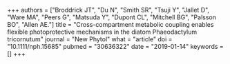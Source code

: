 +++
authors = ["Broddrick JT", "Du N", "Smith SR", "Tsuji Y", "Jallet D", "Ware MA", "Peers G", "Matsuda Y", "Dupont CL", "Mitchell BG", "Palsson BO", "Allen AE."]
title = "Cross-compartment metabolic coupling enables flexible photoprotective mechanisms in the diatom Phaeodactylum tricornutum"
journal = "New Phytol"
what = "article"
doi = "10.1111/nph.15685"
pubmed = "30636322"
date = "2019-01-14"
keywords = []
+++

